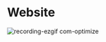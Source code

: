 # Website 

![recording-ezgif com-optimize](https://github.com/barna-bb/scroll-to-reveal/assets/64091884/a5586ef7-d1f9-48d6-a96b-82864d2f78d6)
